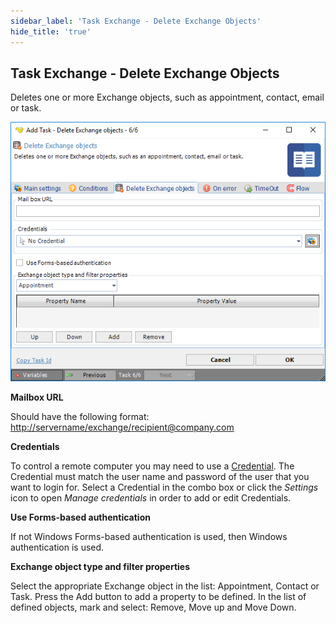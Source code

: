 ```yaml
---
sidebar_label: 'Task Exchange - Delete Exchange Objects'
hide_title: 'true'
---
```


## Task Exchange - Delete Exchange Objects

Deletes one or more Exchange objects, such as appointment, contact, email or task.

![](../../../../../static/img/taskexchangedeleteobjects.png)

**Mailbox URL**

Should have the following format: [http://servername/exchange/recipient@company.com](http://servername/exchange/recipient@company.com)
 
**Credentials**

To control a remote computer you may need to use a [Credential](../../global-credentials). The Credential must match the user name and password of the user that you want to login for. Select a Credential in the combo box or click the *Settings* icon to open *Manage credentials* in order to add or edit Credentials.
 
**Use Forms-based authentication**

If not Windows Forms-based authentication is used, then Windows authentication is used.
 
**Exchange object type and filter properties**

Select the appropriate Exchange object in the list: Appointment, Contact or Task. Press the Add button to add a property to be defined. In the list of defined objects, mark and select: Remove, Move up and Move Down.